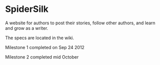 SpiderSilk
==========

A website for authors to post their stories, follow other authors, and learn and grow as a writer.

The specs are located in the wiki.

Milestone 1 completed on Sep 24 2012

Milestone 2 completed mid October
